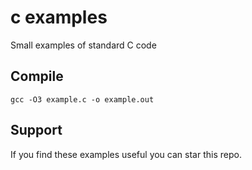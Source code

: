 # c examples
Small examples of standard C code

## Compile

```console
gcc -O3 example.c -o example.out
```

## Support
If you find these examples useful you can star this repo.
